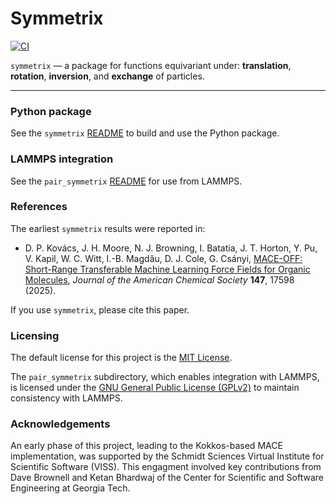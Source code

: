 # Symmetrix

[![CI](https://github.com/wcwitt/symmetrix/actions/workflows/ci.yaml/badge.svg)](https://github.com/wcwitt/symmetrix/actions/workflows/ci.yaml)

`symmetrix` — a package for functions equivariant under:
**translation**, **rotation**, **inversion**, and **exchange** of particles.

-----

### Python package

See the `symmetrix` [README](symmetrix/README.md) to build and use the Python package.

### LAMMPS integration

See the `pair_symmetrix` [README](pair_symmetrix/README.md) for use from LAMMPS.

### References

The earliest `symmetrix` results were reported in:
* D. P. Kovács, J. H. Moore, N. J. Browning, I. Batatia, J. T. Horton, Y. Pu, V. Kapil, W. C. Witt, I.-B. Magdău, D. J. Cole, G. Csányi, [MACE-OFF: Short-Range Transferable Machine Learning Force Fields for Organic Molecules](https://doi.org/10.1021/jacs.4c07099), _Journal of the American Chemical Society_ **147**, 17598 (2025). 

If you use `symmetrix`, please cite this paper.

### Licensing

The default license for this project is the [MIT License](./LICENSE).

The `pair_symmetrix` subdirectory, which enables integration with LAMMPS,
is licensed under the [GNU General Public License (GPLv2)](pair_symmetrix/LICENSE)
to maintain consistency with LAMMPS.

### Acknowledgements

An early phase of this project, leading to the Kokkos-based MACE implementation, was supported by the Schmidt Sciences Virtual Institute for Scientific Software (VISS). This engagment involved key contributions from Dave Brownell and Ketan Bhardwaj of the Center for Scientific and Software Engineering at Georgia Tech.
